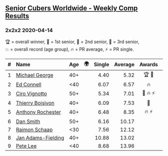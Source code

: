<style>table {white-space: nowrap;}</style>
<link rel="stylesheet" type="text/css" href="/scw-comp/css/flags.css" />

## [Senior Cubers Worldwide - Weekly Comp Results](/scw-comp/results/)
### 2x2x2 2020-04-14

<span style="white-space: nowrap;">🏆 = overall winner</span>, <span style="white-space: nowrap;">🥇 = 1st senior</span>, <span style="white-space: nowrap;">🥈 = 2nd senior</span>, <span style="white-space: nowrap;">🥉 = 3rd senior</span>, <span style="white-space: nowrap;">💥 = overall record (age group)</span>, <span style="white-space: nowrap;">🔥 = PR average</span>, <span style="white-space: nowrap;">⚡ = PR single</span>.

| # | Name | Age | 🌍 | Single | Average | Awards | Solve 1 | Solve 2 | Solve 3 | Solve 4 | Solve 5 | Video |
| :--: | :-- | :--: | :--: | --: | --: | :--: | --: | --: | --: | --: | --: | :-- |
| 1 | [Michael George](../../persons/michael_george/222.md) | 40+ | <i class="flag flag-GB" /> | 4.40 | 5.32 | 🏆 🥇 | 4.99 | 7.69 | 4.96 | 6.02 | 4.40 | [Desktop](https://www.facebook.com/events/982619255468618/permalink/983676138696263) / [Mobile](https://m.facebook.com/events/982619255468618?view=permalink&id=983676138696263) |
| 2 | [Ed Connell](../../persons/ed_connell/222.md) | <40 | <i class="flag flag-IE" /> | 6.07 | 6.57 | 🔥 | 6.85 | 6.07 | 6.67 | 6.52 | 6.51 | [Desktop](https://www.facebook.com/events/982619255468618/permalink/985744501822760) / [Mobile](https://m.facebook.com/events/982619255468618?view=permalink&id=985744501822760) |
| 3 | [Ciro Vignotto](../../persons/ciro_vignotto/222.md) | 50+ | <i class="flag flag-IT" /> | 5.34 | 7.01 | 🥈 🔥 ⚡ | 5.77 | 8.51 | 7.72 | 5.34 | 7.54 | [Desktop](https://www.facebook.com/events/982619255468618/permalink/983361152061095) / [Mobile](https://m.facebook.com/events/982619255468618?view=permalink&id=983361152061095) |
| 4 | [Thierry Boisivon](../../persons/thierry_boisivon/222.md) | 40+ | <i class="flag flag-FR" /> | 6.09 | 7.53 | 🥉 | 8.36 | 6.09 | 7.05 | 7.55 | 8.00 | [Desktop](https://www.facebook.com/events/982619255468618/permalink/986813878382489) / [Mobile](https://m.facebook.com/events/982619255468618?view=permalink&id=986813878382489) |
| 5 | [Anthony Rochester](../../persons/anthony_rochester/222.md) | 40+ | <i class="flag flag-AU" /> | 6.48 | 8.35 | 🔥 ⚡ | 6.96 | 9.98 | 6.48 | DNF | 8.10 | [Desktop](https://www.facebook.com/events/982619255468618/permalink/982655132131697) / [Mobile](https://m.facebook.com/events/982619255468618?view=permalink&id=982655132131697) |
| 6 | [Dan Smith](../../persons/dan_smith/222.md) | 50+ | <i class="flag flag-US" /> | 6.16 | 10.17 |  | 8.54 | 11.91 | 10.05 | 6.16 | 16.82 | [Desktop](https://www.facebook.com/events/982619255468618/permalink/987002058363671) / [Mobile](https://m.facebook.com/events/982619255468618?view=permalink&id=987002058363671) |
| 7 | [Raimon Schaap](../../persons/raimon_schaap/222.md) | <30 | <i class="flag flag-NL" /> | 7.56 | 12.12 |  | 13.22 | 13.41 | 14.19 | 7.56 | 9.73 | [Desktop](https://www.facebook.com/events/982619255468618/permalink/986521178411759) / [Mobile](https://m.facebook.com/events/982619255468618?view=permalink&id=986521178411759) |
| 8 | [Jan Adams-Fielding](../../persons/jan_adams_fielding/222.md) | 40+ | <i class="flag flag-GB" /> | 10.88 | 13.02 |  | 13.90 | 11.63 | 10.88 | 28.15 | 13.54 | [Desktop](https://www.facebook.com/events/982619255468618/permalink/987498808313996) / [Mobile](https://m.facebook.com/events/982619255468618?view=permalink&id=987498808313996) |
| 9 | [Pete Lee](../../persons/pete_lee/222.md) | <40 | <i class="flag flag-GB" /> | 8.68 | 13.96 |  | 8.68 | 13.33 | 11.11 | 18.66 | 17.45 | [Desktop](https://www.facebook.com/events/982619255468618/permalink/985948781802332) / [Mobile](https://m.facebook.com/events/982619255468618?view=permalink&id=985948781802332) |

<!-- Global site tag (gtag.js) - Google Analytics -->
<script async src="https://www.googletagmanager.com/gtag/js?id=UA-86348435-3"></script>
<script>window.dataLayer = window.dataLayer || []; function gtag() {dataLayer.push(arguments);} gtag('js', new Date()); gtag('config', 'UA-86348435-3');</script>
